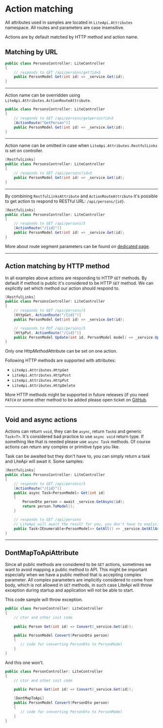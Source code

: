 ﻿---
Author: stanac
CreatedDate: 2017-04-15
Title: Action matching
RenderTitle: false
IsHtml: false
Id: action-matching
ParentPageId: controller-and-action-matching
---

# Action matching


<div class="alert alert-info">
All attributes used in samples are located in <code>LiteApi.Attributes</code> namespace. All routes and parameters are case insensitive.
</div>

Actions are by default matched by HTTP method and action name.

## Matching by URL

```csharp
public class PersonsController: LiteController
{
    // responds to GET /api/persons/get?id=5
    public PersonModel Get(int id) => _service.Get(id);
}
```
---

Action name can be overridden using `LiteApi.Attributes.ActionRouteAttribute`.

```csharp
public class PersonsController: LiteController
{
    // responds to GET /api/persons/getperson?id=5
    [ActionRoute("GetPerson")]
    public PersonModel Get(int id) => _service.Get(id);
}
```

---

Action name can be omitted in case when `LiteApi.Attributes.RestfulLinks` is set on controller.

```csharp
[RestfulLinks]
public class PersonsController: LiteController
{
    // responds to GET /api/persons?id=5
    public PersonModel Get(int id) => _service.Get(id);
}
```

---

By combining `RestfulLinksAttribute` and `ActionRouteAttribute` it's possible to get action to respond to RESTful URL: `/api/persons/{id}`.

```csharp
[RestfulLinks]
public class PersonsController: LiteController
{
    // responds to GET /api/persons/5
    [ActionRoute("/{id}")]
    public PersonModel Get(int id) => _service.Get(id);
}
```

More about route segment parameters can be found on [dedicated page](/#/docs/parameter-retrieving-from-route-segment).

---

## Action matching by HTTP method

In all examples above actions are responding to HTTP `GET` methods. By default if method is public it's 
considered to be HTTP `GET` method. We can explicitly set which method our action should respond to.

```csharp
[RestfulLinks]
public class PersonsController: LiteController
{
    // responds to GET /api/persons/5
    [HttpGet, ActionRoute("/{id}")]
    public PersonModel Get(int id) => _service.Get(id);

    // responds to PUT /api/persons/5
    [HttpPut, ActionRoute("/{id}")]
    public PersonModel Update(int id, PersonModel model) => _service.Update(id, model);
}
```

Only one Http<em>Method</em>Attribute can be set on one action.

Following HTTP methods are supported with attributes:
- `LiteApi.Attributes.HttpGet`
- `LiteApi.Attributes.HttpPost`
- `LiteApi.Attributes.HttpPut`
- `LiteApi.Attributes.HttpDelete`

More HTTP methods might be supported in future releases (if you need `PATCH` or some other method to be 
added please open ticket on [GitHub](https://github.com/stanac/shutdown/issues/new).

---

## Void and async actions

Actions can return `void`, they can be `async`, return `Task`s and generic `Task<T>`. It's considered bad practice to use
`async void` return type. If something like that is needed please use `async Task` methods. Of course
actions can return any complex or primitive type you like.


Task can be awaited but they don't have to, you can simply return a task and LiteApi will await it. Some samples:

```csharp
[RestfulLinks]
public class PersonsController: LiteController
{
    // responds to GET /api/persons/5
    [ActionRoute("/{id}")]
    public async Task<PersonModel> Get(int id)
    {
        PersonDto person = await _service.GetAsync(id);
        return person.ToModel();
    }

    // responds to GET /api/persons
    // LiteApi will await the result for you, you don't have to explicitly await the task
    public Task<IEnumerable<PersonModel>> GetAll() => _service.GetAllAsModelsAsync();
}
```

---

## DontMapToApiAttribute

Since all public methods are considered to be `GET` actions, sometimes we want to avoid mapping a
public method to API. This might be important especially when we have a public method that is 
accepting complex parameter. All complex parameters are implicitly considered to come from body, which is
not allowed in `GET` methods, in such case LiteApi will throw exception during startup and application will
not be able to start.

This code sample will throw exception.

```csharp
public class PersonController: LiteController
{
    // ctor and other init code
    
    public Person Get(int id) => Convert(_service.Get(id));

    public PersonModel Convert(PersonDto person)
    {
       // code for converting PersonDto to PersonModel
    }
}
```

And this one won't.

```csharp
public class PersonController: LiteController
{
    // ctor and other init code
    
    public Person Get(int id) => Convert(_service.Get(id));

    [DontMapToApi]
    public PersonModel Convert(PersonDto person)
    {
       // code for converting PersonDto to PersonModel
    }
}
```
